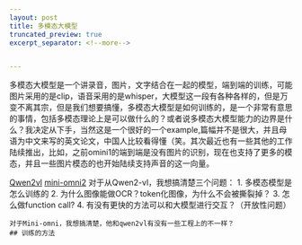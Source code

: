 ```yaml
---
layout: post
title: 多模态大模型
truncated_preview: true
excerpt_separator: <!--more--> 


---
```


<div class="message">
    多模态大模型是一个讲录音，图片，文字结合在一起的模型，端到端的训练，可能图片采用的是clip，语音采用的是whisper，大模型这一段有各种各样的，但是万变不离其宗，但是我们想要搞懂，多模态大模型是如何训练的，是一个非常有意思的事情，包括多模态理论上是可以做什么的？或者说多模态大模型能力的边界是什么？我决定从下手，当然这是一个很好的一个example,篇幅并不是很大，并且母语为中文来写的英文论文，中国人比较看得懂（笑。其次最近也有一些其他的工作陆续推出，比如，之前omini1的端到端是没有图片的识别，现在也支持了更多的模态，并且一些图片模态的也开始陆续支持声音的这一向量。
</div>    
<!--more-->

[Qwen2vl](https://arxiv.org/pdf/2409.12191)  [mini-omni2](https://arxiv.org/pdf/2410.11190)
    对于从Qwen2-vl，我想搞清楚三个问题：
    1. 多模态模型是怎么训练的
    2. 为什么图像能做OCR？token化图像，为什么不会被撕裂掉？
    3. 怎么做function call?
    4. 有没有更快的方法可以和大模型进行交互？（开放性问题）
    
    对于Mini-omni，我想搞清楚，他和qwen2vl有没有一些工程上的不一样？
    ## 训练的方法

